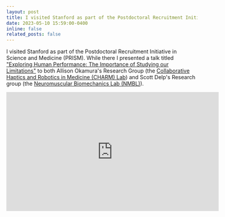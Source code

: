 ```yaml
---
layout: post
title: I visited Stanford as part of the Postdoctoral Recruitment Initiative in Science and Medicine (PRISM).
date: 2023-05-10 15:59:00-0400
inline: false
related_posts: false
---
```


I visited Stanford as part of the Postdoctoral Recruitment Initiative in Science and Medicine (PRISM). While there I presented a talk titled ["Exploring Human Performance: The Importance of Studying our Limitations"](https://youtu.be/_HzFWXXycdQ?si=oZ91a6-C8G2RfVZM) to both Allison Okamura's Research Group (the [Collaborative Haptics and Robotics in Medicine (CHARM) Lab](https://charm.stanford.edu/)) and Scott Delp's Research group (the [Neuromuscular Biomechanics Lab (NMBL)](https://nmbl.stanford.edu/)).

<iframe width="560" height="315" src="https://www.youtube.com/embed/_HzFWXXycdQ?si=VI_uSXs5RBiJt0wZ" title="YouTube video player" frameborder="0" allow="accelerometer; autoplay; clipboard-write; encrypted-media; gyroscope; picture-in-picture; web-share" allowfullscreen></iframe><br>
